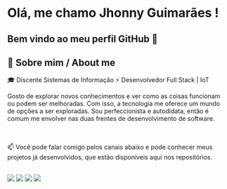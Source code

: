 # Olá, me chamo Jhonny Guimarães ! 
## Bem vindo ao meu perfil GitHub 👋

## 💼 Sobre mim / About me

🎓 Discente Sistemas de Informação
⚡ Desenvolvedor Full Stack | IoT

Gosto de explorar novos conhecimentos e ver como as coisas funcionam ou podem ser melhoradas. Com isso, a tecnologia me oferece um mundo de opções a ser exploradas. Sou perfeccionista e autodidata, então é comum me envolver nas duas frentes de desenvolvimento de software.
</br>
</br>



<!--
<div display="flex">
<img width="40px" src="https://cdn.jsdelivr.net/gh/devicons/devicon@latest/icons/java/java-original.svg" />
<img width="40px" src="https://cdn.jsdelivr.net/gh/devicons/devicon@latest/icons/csharp/csharp-original.svg" />
<img width="40px" src="https://cdn.jsdelivr.net/gh/devicons/devicon@latest/icons/python/python-original-wordmark.svg" />
<img width="40px" src="https://cdn.jsdelivr.net/gh/devicons/devicon@latest/icons/css3/css3-original.svg" />
<img width="40px" src="https://cdn.jsdelivr.net/gh/devicons/devicon@latest/icons/html5/html5-original.svg" />
<img width="40px" src="https://cdn.jsdelivr.net/gh/devicons/devicon@latest/icons/angularjs/angularjs-original.svg" />
<img width="40px" src="https://cdn.jsdelivr.net/gh/devicons/devicon@latest/icons/dotnetcore/dotnetcore-original.svg" />
<img width="40px" src="https://cdn.jsdelivr.net/gh/devicons/devicon@latest/icons/typescript/typescript-original.svg" />
<img width="40px" src="https://cdn.jsdelivr.net/gh/devicons/devicon@latest/icons/javascript/javascript-original.svg" />          
<img width="40px" src="https://cdn.jsdelivr.net/gh/devicons/devicon@latest/icons/nodejs/nodejs-original-wordmark.svg" />
<img width="40px" src="https://cdn.jsdelivr.net/gh/devicons/devicon@latest/icons/nextjs/nextjs-original-wordmark.svg" />
<img width="40px" src="https://cdn.jsdelivr.net/gh/devicons/devicon@latest/icons/redux/redux-original.svg" />
<img width="40px" src="https://cdn.jsdelivr.net/gh/devicons/devicon@latest/icons/mysql/mysql-original-wordmark.svg" />
</div>   

https://dev.to/envoy_/150-badges-for-github-pnk

##
 Algumas das linguagens que já ultilizei ou fazem parte do meu dia-dia:

<br/>
  <div style="display: flex">
    <img align="center" alt="html5" src="https://img.shields.io/badge/HTML5-E34F26?style=for-the-badge&logo=html5&logoColor=white" />
    <img align="center" alt="css" src="https://img.shields.io/badge/CSS3-1572B6?style=for-the-badge&logo=css3&logoColor=white" />
    <img align="center" alt="js" src="https://img.shields.io/badge/JavaScript-F7DF1E?style=for-the-badge&logo=javascript&logoColor=black" />
    <img align="center" alt="ts" src="https://img.shields.io/badge/TypeScript-007ACC?style=for-the-badge&logo=typescript&logoColor=white" />
    <img align="center" alt="java" src="https://img.shields.io/badge/Java-E42C2E?style=for-the-badge&logo=java&logoColor=white" />
    <img align="center" alt="nodejs" src="https://img.shields.io/badge/Node.js-43853D?style=for-the-badge&logo=node.js&logoColor=white" />
    <img align="center" alt="angular" src="https://img.shields.io/badge/Angular-0D61BF?style=for-the-badge&logo=angular&logoColor=red" />
    <img align="center" alt="python" src="https://img.shields.io/badge/Python-3471a6?style=for-the-badge&logo=python&logoColor=yellow" />
    <img align="center" alt="next" src="https://img.shields.io/badge/Next.js-01F75C?style=for-the-badge&logo=next.js&logoColor=black" />
    <img align="center" alt="mysql" src="https://img.shields.io/badge/MySQL-004B5E?style=for-the-badge&logo=mysql&logoColor=white" />
    <img align="center" alt=".net" src="https://img.shields.io/badge/Core-642076?style=for-the-badge&logo=.net&logoColor=white" />
    <img align="center" alt="mongo" src="https://img.shields.io/badge/mongo-001D2A?style=for-the-badge&logo=mongodb&logoColor=00E661" />
    <img align="center" alt="react" src="https://img.shields.io/badge/react-0D0627?style=for-the-badge&logo=react&logoColor=48CEF7" />
  </div>       
-->
  
  ##
  📫 Você pode falar comigo pelos canais abaixo e pode conhecer meus projetos já desenvolvidos, que estão disponíveis aqui nos repositórios.

  <br/>
  <div> 
    <a href="https://discord.gg/jguimaraes"><img src="https://img.shields.io/badge/Discord-7289DA?style=for-the-badge&logo=discord&logoColor=white" target="_blank"></a> 
    <a href="mailto:jhonnycodedev@gmail.com"><img src="https://img.shields.io/badge/-Gmail-E34133?style=for-the-badge&logo=gmail&logoColor=white" target="_blank"></a>
    <a href="https://www.linkedin.com/in/jhonny-guimaraes"><img src="https://img.shields.io/badge/-LinkedIn-%230077B5?style=for-the-badge&logo=linkedin&logoColor=white"></a>
    <a href="https://dev.to/jguimaraesdev" target="_blank"><img src="https://img.shields.io/badge/-Dev-000000?style=for-the-badge&logo=dev&logoColor=white" target="_blank"></a> 
  </div>

